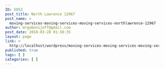 ```yaml
---
ID: 5052
post_title: North Lawrence 12967
post_name: >
  moving-services-moving-services-moving-services-northlawrence-12967
author: mrgabonijeff@gmail.com
post_date: 2018-03-28 01:38:35
layout: page
link: >
  http://localhost/wordpress/moving-services-moving-services-moving-services-northlawrence-12967/
published: true
tags: [ ]
categories: [ ]
---
```

